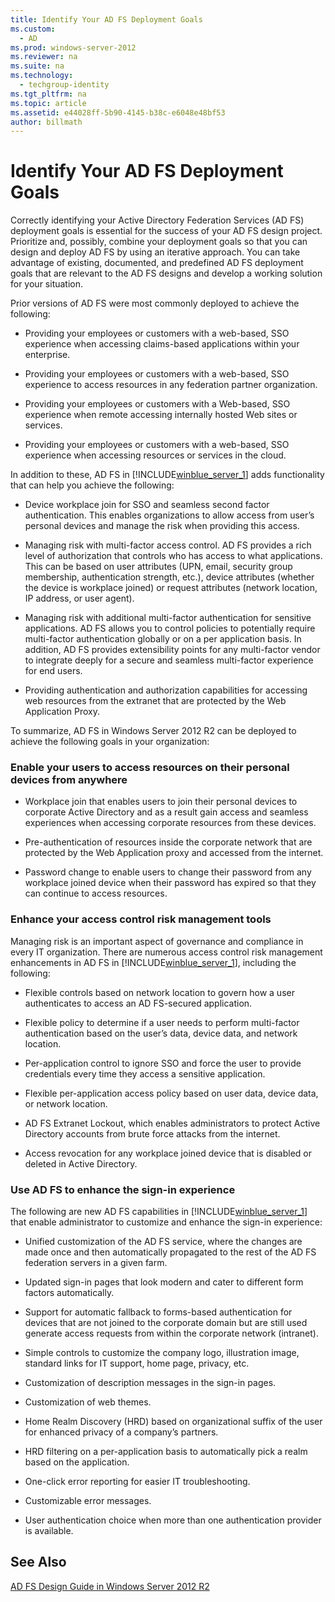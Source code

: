 ```yaml
---
title: Identify Your AD FS Deployment Goals
ms.custom: 
  - AD
ms.prod: windows-server-2012
ms.reviewer: na
ms.suite: na
ms.technology: 
  - techgroup-identity
ms.tgt_pltfrm: na
ms.topic: article
ms.assetid: e44028ff-5b90-4145-b38c-e6048e48bf53
author: billmath
---
```

# Identify Your AD FS Deployment Goals
Correctly identifying your Active Directory Federation Services \(AD FS\) deployment goals is essential for the success of your AD FS design project. Prioritize and, possibly, combine your deployment goals so that you can design and deploy AD FS by using an iterative approach. You can take advantage of existing, documented, and predefined AD FS deployment goals that are relevant to the AD FS designs and develop a working solution for your situation.  
  
Prior versions of AD FS were most commonly deployed to achieve the following:  
  
-   Providing your employees or customers with a web\-based, SSO experience when accessing claims\-based applications within your enterprise.  
  
-   Providing your employees or customers with a web\-based, SSO experience to access resources in any federation partner organization.  
  
-   Providing your employees or customers with a Web\-based, SSO experience when remote accessing internally hosted Web sites or services.  
  
-   Providing your employees or customers with a web\-based, SSO experience when accessing resources or services in the cloud.  
  
In addition to these, AD FS in [!INCLUDE[winblue_server_1](../Token/winblue_server_1_md.md)] adds functionality that can help you achieve the following:  
  
-   Device workplace join for SSO and seamless second factor authentication. This enables organizations to allow access from user’s personal devices and manage the risk when providing this access.  
  
-   Managing risk with multi\-factor access control. AD FS provides a rich level of authorization that controls who has access to what applications. This can be based on user attributes \(UPN, email, security group membership, authentication strength, etc.\), device attributes \(whether the device is workplace joined\) or request attributes \(network location, IP address, or user agent\).  
  
-   Managing risk with additional multi\-factor authentication for sensitive applications. AD FS allows you to control policies to potentially require multi\-factor authentication globally or on a per application basis. In addition, AD FS provides extensibility points for any multi\-factor vendor to integrate deeply for a secure and seamless multi\-factor experience for end users.  
  
-   Providing authentication and authorization capabilities for accessing web resources from the extranet that are protected by the Web Application Proxy.  
  
To summarize, AD FS in Windows Server 2012 R2 can be deployed to achieve the following goals in your organization:  
  
### Enable your users to access resources on their personal devices from anywhere  
  
-   Workplace join that enables users to join their personal devices to corporate Active Directory and as a result gain access and seamless experiences when accessing corporate resources from these devices.  
  
-   Pre\-authentication of resources inside the corporate network that are protected by the Web Application proxy and accessed from the internet.  
  
-   Password change to enable users to change their password from any workplace joined device when their password has expired so that they can continue to access resources.  
  
### Enhance your access control risk management tools  
Managing risk is an important aspect of governance and compliance in every IT organization. There are numerous access control risk management enhancements in AD FS in [!INCLUDE[winblue_server_1](../Token/winblue_server_1_md.md)], including the following:  
  
-   Flexible controls based on network location to govern how a user authenticates to access an AD FS\-secured application.  
  
-   Flexible policy to determine if a user needs to perform multi\-factor authentication based on the user’s data, device data, and network location.  
  
-   Per\-application control to ignore SSO and force the user to provide credentials every time they access a sensitive application.  
  
-   Flexible per\-application access policy based on user data, device data, or network location.  
  
-   AD FS Extranet Lockout, which enables administrators to protect Active Directory accounts from brute force attacks from the internet.  
  
-   Access revocation for any workplace joined device that is disabled or deleted in Active Directory.  
  
### Use AD FS to enhance the sign\-in experience  
The following are new AD FS capabilities in [!INCLUDE[winblue_server_1](../Token/winblue_server_1_md.md)] that enable administrator to customize and enhance the sign\-in experience:  
  
-   Unified customization of the AD FS service, where the changes are made once and then automatically propagated to the rest of the AD FS federation servers in a given farm.  
  
-   Updated sign\-in pages that look modern and cater to different form factors automatically.  
  
-   Support for automatic fallback to forms\-based authentication for devices that are not joined to the corporate domain but are still used generate access requests from within the corporate network \(intranet\).  
  
-   Simple controls to customize the company logo, illustration image, standard links for IT support, home page, privacy, etc.  
  
-   Customization of description messages in the sign\-in pages.  
  
-   Customization of web themes.  
  
-   Home Realm Discovery \(HRD\) based on organizational suffix of the user for enhanced privacy of a company’s partners.  
  
-   HRD filtering on a per\-application basis to automatically pick a realm based on the application.  
  
-   One\-click error reporting for easier IT troubleshooting.  
  
-   Customizable error messages.  
  
-   User authentication choice when more than one authentication provider is available.  
  
## See Also  
[AD FS Design Guide in Windows Server 2012 R2](../Topic/AD-FS-Design-Guide-in-Windows-Server-2012-R2.md)  
  
